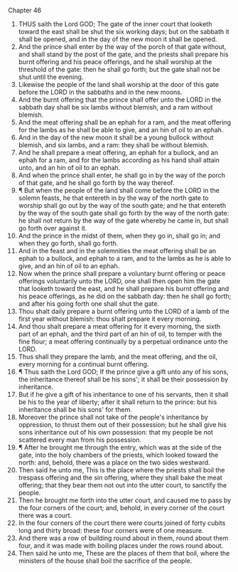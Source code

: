 

Chapter 46

1. THUS saith the Lord GOD; The gate of the inner court that looketh toward the east shall be shut the six working days; but on the sabbath it shall be opened, and in the day of the new moon it shall be opened.
2. And the prince shall enter by the way of the porch of that gate without, and shall stand by the post of the gate, and the priests shall prepare his burnt offering and his peace offerings, and he shall worship at the threshold of the gate: then he shall go forth; but the gate shall not be shut until the evening.
3. Likewise the people of the land shall worship at the door of this gate before the LORD in the sabbaths and in the new moons.
4. And the burnt offering that the prince shall offer unto the LORD in the sabbath day shall be six lambs without blemish, and a ram without blemish.
5. And the meat offering shall be an ephah for a ram, and the meat offering for the lambs as he shall be able to give, and an hin of oil to an ephah.
6. And in the day of the new moon it shall be a young bullock without blemish, and six lambs, and a ram: they shall be without blemish.
7. And he shall prepare a meat offering, an ephah for a bullock, and an ephah for a ram, and for the lambs according as his hand shall attain unto, and an hin of oil to an ephah.
8. And when the prince shall enter, he shall go in by the way of the porch of that gate, and he shall go forth by the way thereof.
9. ¶ But when the people of the land shall come before the LORD in the solemn feasts, he that entereth in by the way of the north gate to worship shall go out by the way of the south gate; and he that entereth by the way of the south gate shall go forth by the way of the north gate: he shall not return by the way of the gate whereby he came in, but shall go forth over against it.
10. And the prince in the midst of them, when they go in, shall go in; and when they go forth, shall go forth.
11. And in the feast and in the solemnities the meat offering shall be an ephah to a bullock, and ephah to a ram, and to the lambs as he is able to give, and an hin of oil to an ephah.
12. Now when the prince shall prepare a voluntary burnt offering or peace offerings voluntarily unto the LORD, one shall then open him the gate that looketh toward the east, and he shall prepare his burnt offering and his peace offerings, as he did on the sabbath day: then he shall go forth; and after his going forth one shall shut the gate.
13. Thou shalt daily prepare a burnt offering unto the LORD of a lamb of the first year without blemish: thou shalt prepare it every morning.
14. And thou shalt prepare a meat offering for it every morning, the sixth part of an ephah, and the third part of an hin of oil, to temper with the fine flour; a meat offering continually by a perpetual ordinance unto the LORD.
15. Thus shall they prepare the lamb, and the meat offering, and the oil, every morning for a continual burnt offering.
16. ¶ Thus saith the Lord GOD; If the prince give a gift unto any of his sons, the inheritance thereof shall be his sons'; it shall be their possession by inheritance.
17. But if he give a gift of his inheritance to one of his servants, then it shall be his to the year of liberty; after it shall return to the prince: but his inheritance shall be his sons' for them.
18. Moreover the prince shall not take of the people's inheritance by oppression, to thrust them out of their possession; but he shall give his sons inheritance out of his own possession: that my people be not scattered every man from his possession.
19. ¶ After he brought me through the entry, which was at the side of the gate, into the holy chambers of the priests, which looked toward the north: and, behold, there was a place on the two sides westward.
20. Then said he unto me, This is the place where the priests shall boil the trespass offering and the sin offering, where they shall bake the meat offering; that they bear them not out into the utter court, to sanctify the people.
21. Then he brought me forth into the utter court, and caused me to pass by the four corners of the court; and, behold, in every corner of the court there was a court.
22. In the four corners of the court there were courts joined of forty cubits long and thirty broad: these four corners were of one measure.
23. And there was a row of building round about in them, round about them four, and it was made with boiling places under the rows round about.
24. Then said he unto me, These are the places of them that boil, where the ministers of the house shall boil the sacrifice of the people.
